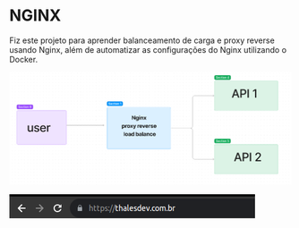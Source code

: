 # NGINX

Fiz este projeto para aprender balanceamento de carga e proxy reverse usando Nginx, além de automatizar as configurações do Nginx utilizando o Docker.

![projeto](./doc/nginx-load-balacer-proxy.png)

![projeto](./doc/dominio.png)

